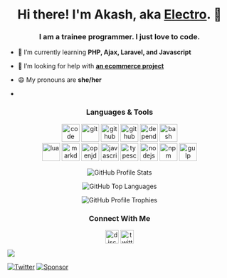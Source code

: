 <h1 align="center">Hi there! I'm Akash, aka <a href="https://github.com/Electro1212">Electro</a>. 👋</h1>
<h3 align="center">I am a trainee programmer. I just love to code.</h3>

- 🌱 I’m currently learning **PHP, Ajax, Laravel, and Javascript**

- 🤝 I’m looking for help with **[an ecommerce project](https://github.com/Electro1212/Ecommerce-1st-Project)**

- 😄 My pronouns are **she/her**

- 

<h3 align="center">Languages & Tools</h3>

<p align="center">
<img src="https://simpleicons.org/icons/visualstudiocode.svg" title="Visual Studio Code" alt="code" width="40" height="40"/>
<img src="https://simpleicons.org/icons/git.svg" title="Git" alt="git" width="40" height="40"/>
<img src="https://simpleicons.org/icons/github.svg" title="GitHub" alt="github" width="40" height="40"/>
<img src="https://simpleicons.org/icons/githubactions.svg" title="GitHub Actions" alt="github actions" width="40" height="40"/>
<img src="https://simpleicons.org/icons/dependabot.svg" title="Dependabot" alt="dependabot" width="40" height="40"/>
<img src="https://simpleicons.org/icons/gnubash.svg" title="Bash" alt="bash" width="40" height="40"/>
<br />
<img src="https://simpleicons.org/icons/lua.svg" title="Lua" alt="lua" width="40" height="40"/>
<img src="https://simpleicons.org/icons/markdown.svg" title="Markdown" alt="markdown" width="40" height="40"/>
<img src="https://simpleicons.org/icons/openjdk.svg" title="OpenJDK" alt="openjdk" width="40" height="40"/>
<img src="https://simpleicons.org/icons/javascript.svg" title="JavaScript" alt="javascript" width="40" height="40"/>
<img src="https://simpleicons.org/icons/typescript.svg" title="TypeScript" alt="typescript" width="40" height="40"/>
<img src="https://simpleicons.org/icons/nodedotjs.svg" title="Node.js" alt="nodejs" width="40" height="40"/>
<img src="https://simpleicons.org/icons/npm.svg" title="NPM" alt="npm" alt="npm" with="40" height="40"/>
<img src="https://simpleicons.org/icons/gulp.svg" title="Gulp" alt="gulp" width="40" height="40"/>
</p>

<p align="center">
  <img src="https://github-readme-stats.vercel.app/api?username=Electro1212&show_icons=true&count_private=true" alt="GitHub Profile Stats"/>
</p>

<p align="center">
  <img src="https://github-readme-stats.vercel.app/api/top-langs/?username=Electro1212&layout=compact&card_width=445" alt="GitHub Top Languages"/>
</p>

<p align="center">
  <img src="https://github-profile-trophy.vercel.app/?username=Electro1212&column=4" alt="GitHub Profile Trophies">
</p>

<h3 align="center">Connect With Me</h3>

<p align="center">
<a href="https://top.gg/servers/299308204393889802" target="blank"><img align="center" src="https://simpleicons.org/icons/discord.svg" alt="discord" height="30" width="30"/></a>
<a href="https://twitter.com/AkashElectro" target="blank"><img align="center" src="https://simpleicons.org/icons/twitter.svg" alt="twitter" height="30" width="30"/></a>

</p>

![](https://komarev.com/ghpvc/?username=Electro1212&label=Profile+Views&style=flat-square)

[![Twitter](https://img.shields.io/twitter/follow/AkashElectro?label=Twitter&logo=twitter&style=flat-square)](https://twitter.com/Ravendwyr)
[![Sponsor](https://img.shields.io/github/sponsors/Electro1212?label=Sponsors&logo=github+sponsors&style=flat-square)](https://github.com/sponsors/Ravendwyr)
